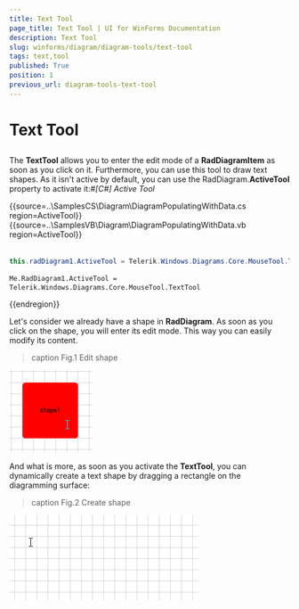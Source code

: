 ```yaml
---
title: Text Tool
page_title: Text Tool | UI for WinForms Documentation
description: Text Tool
slug: winforms/diagram/diagram-tools/text-tool
tags: text,tool
published: True
position: 1
previous_url: diagram-tools-text-tool
---
```


# Text Tool



## 

The __TextTool__ allows you to enter the edit mode of a __RadDiagramItem__
        as soon as you click on it. Furthermore, you can use this tool to draw text shapes. As it isn't active by default, you can use the
        RadDiagram.__ActiveTool__ property to activate it:#_[C#] Active Tool_

	



{{source=..\SamplesCS\Diagram\DiagramPopulatingWithData.cs region=ActiveTool}} 
{{source=..\SamplesVB\Diagram\DiagramPopulatingWithData.vb region=ActiveTool}} 

````C#
            
this.radDiagram1.ActiveTool = Telerik.Windows.Diagrams.Core.MouseTool.TextTool;

````
````VB.NET
Me.RadDiagram1.ActiveTool = Telerik.Windows.Diagrams.Core.MouseTool.TextTool

````

{{endregion}} 




Let's consider we already have a shape in __RadDiagram__. As soon as you click on the shape, 
        you will enter its edit mode. This way you can easily modify its content.
        
>caption Fig.1 Edit shape

![diagram-tools-text-tool 001](images/diagram-tools-text-tool001.gif)

And what is more, as soon as you activate the __TextTool__, you can dynamically create a text shape
        by dragging a rectangle on the diagramming surface:
>caption Fig.2 Create shape

![diagram-tools-text-tool 002](images/diagram-tools-text-tool002.gif)
